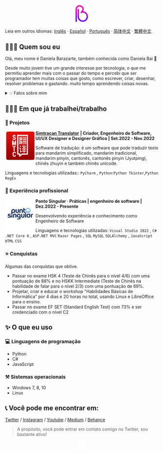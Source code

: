 <p align="center">
<img height="auto" width="12%" src="https://github.com/danielabai/danielabai/blob/main/logo/gif/2g.gif?raw=true"/>
<p>
  
Leia em outros idiomas: [Inglês](README.md) · [Español](README.sp.md) · [Português](README.pt.md) · [简体中文](README.zh-s.md) · [繁體中文](README.zh-t.md).
  
## 👩🏼‍💻 Quem sou eu

Olá, meu nome é Daniela Barazarte, também conhecida como Daniela Bai 🤍

Desde muito jovem tive um grande interesse por tecnologia, o que me permitiu aprender mais com o passar do tempo e percebi que ser programador tem muitas coisas que gosto, como escrever, criar, desenhar, resolver problemas e gastando. muito tempo aprendendo coisas novas.

<p>
<div>
<details>
   <summary> 💡 Fatos sobre mim</summary>

- 🇻🇪 No momento moro no meu país de origem Venezuela
  
- 🐍 Falo vários idiomas como inglês (C1-C2), chinês mandarim (B2) e português (B1)… e se quiser contar, Python também!

- ✍🏻 Posto algumas das minhas experiências e resultados de pesquisa no meu [blog pessoal](https://danielabai.medium.com/) e às vezes na minha [conta do YouTube](https://www.youtube.com/channel/UCR27ZeJPvnTQpPIdU9JKpnw)

- 👩🏼‍🎨 Também gosto de design gráfico e meu portfólio pessoal está disponível no [Behance](https://www.behance.net/danielabai)
  
- 👩🏼‍💻 Mas agora estou trabalhando principalmente em minhas habilidades de programação publicando novos projetos aqui no GitHub
</details>
<p>
 
## 👷🏼‍♀️ Em que já trabalhei/trabalho

### 🚀 Projetos

<img align="left" height="100px" width="100px" alt="Simtracan Translator Logo" src="https://github.com/danielabai/danielabai/blob/main/projects/Simtracan%20Translator.png?raw=true"/>

**[Simtracan Translator](https://github.com/danielabai/simtracan-translator)** **| Criador, Engenheiro de Software, UI/UX Designer e Designer Gráfico | Set.2022 - Nov.2022**

Software de tradução: é um software que pode traduzir texto para mandarim simplificado, mandarim tradicional, mandarim pinyin, cantonês, cantonês pinyin (Jyutping), chinês zhuyin e também chinês unicode.

Linguagens e tecnologias utilizadas:: `PyCharm` , `Python`:`Python Tkinter`,`Python RegEx`
  
### 💼 Experiência profissional
  
<img align="left" height="100px" width="100px" alt="Punto Singular Logo" src="https://github.com/danielabai/danielabai/blob/main/work_experience/punto_singular.png?raw=true"/>

**Ponto Singular · Práticas | engenheiro de software | Dez.2022 - Presente**

Desenvolvendo experiência e conhecimento como Engenheiro de Software

Linguagens e tecnologias utilizadas: `Visual Studio 2022` , `C#` `.NET Core 6` , `ASP.NET MVC` `Razor Pages` , `SQL` `MySQL` `SQLAlchemy` , `JavaScript` `HTML` `CSS`
 

### ⭐ Conquistas

Algumas das conquistas que obtive.

- Passar no exame HSK 4 (Teste de Chinês para o nível 4/6) com uma pontuação de 88% e no HSKK Intermediate (Teste de Chinês na habilidade de falar para o nível 2/3) com uma pontuação de 69%.
- Projetar, criar e educar o workshop "Habilidades Básicas de Informática" por 4 dias e 20 horas no total, usando Linux e LibreOffice para o ensino.
- Passar no exame EF SET (Standard English Test) com 73% e ser credenciado com o nível C2

## ✨ O que eu uso

### 💻 Linguagens de programação

- Python
- C#
- JavaScript

### ⚒️ Sistemas operacionais

- Windows 7, 8, 10
- Linux

## 📞 Você pode me encontrar em:

[Twitter](https://twitter.com/danielabai8) / [Instagram](https://instagram.com/danielabai8) / [Youtube](https://www.youtube.com/channel/UCR27ZeJPvnTQpPIdU9JKpnw) / [Medium](https://danielabai.medium.com/) / [Behance](https://www.behance.net/danielabai)
<p>

> A propósito, você pode entrar em contato comigo no Twitter, sou bastante ativo!
>
  

<p align="center">
<img height="auto" width="5%" alt="Daniela Bai Logo (em GIF)" src="https://github.com/danielabai/danielabai/blob/main/logo/gif/Black2White.gif?raw=true"/>
</p>

